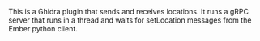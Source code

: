 
This is a Ghidra plugin that sends and receives locations. It runs a gRPC server that runs in a thread and waits for setLocation messages from the Ember python client.

